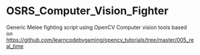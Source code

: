 # OSRS_Computer_Vision_Fighter
Generic Melee fighting script using OpenCV
Computer vision tools based on https://github.com/learncodebygaming/opencv_tutorials/tree/master/005_real_time

